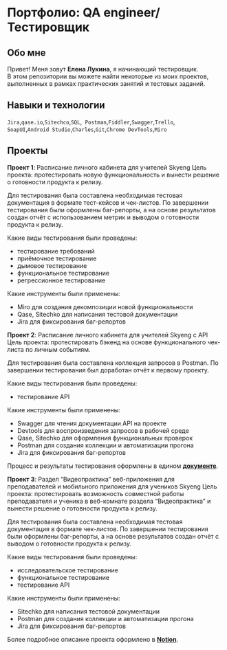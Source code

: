 # Портфолио: QA engineer/Тестировщик

## Обо мне 

Привет! Меня зовут <strong>Елена Лукина</strong>, я начинающий тестировщик. <br>
В этом репозитории вы можете найти некоторые из моих проектов, выполненных в рамках практических занятий и тестовых заданий.
<br>

## Навыки и технологии
``Jira``,``qase.io``,``Sitechco``,``SQL``,`` Postman``,``Fiddler``,``Swagger``,``Trello``, <br>
``SoapUI``,``Android Studio``,``Charles``,``Git``,``Chrome DevTools``,``Miro``

## Проекты
<strong>Проект 1</strong>: Расписание личного кабинета для учителей Skyeng
Цель проекта: протестировать новую функциональность и вынести решение о готовности продукта к релизу.

Для тестирования была составлена необходимая тестовая документация в формате тест-кейсов и чек-листов. По завершении тестирования были оформлены баг-репорты, а на основе результатов создан отчёт с использованием метрик и выводом о готовности продукта к релизу.

Какие виды тестирования были проведены:
<ul>
  <li>тестирование требований</li>
  <li>приёмочное тестирование</li>
  <li>дымовое тестирование</li>
  <li>функциональное тестирование</li>
  <li>регрессионное тестирование</li>
</ul>

Какие инструменты были применены:
<ul>
  <li>Miro для создания декомпозиции новой функциональности</li>
  <li>Qase, Sitechko для написания тестовой документации</li>
  <li>Jira для фиксирования баг-репортов</li>
</ul>

<strong>Проект 2</strong>: Расписание личного кабинета для учителей Skyeng с API
Цель проекта: протестировать бэкенд на основе функционального чек-листа по личным событиям.

Для тестирования была составлена коллекция запросов в Postman. По завершении тестирования был доработан отчёт к первому проекту.

Какие виды тестирования были проведены:
<ul>
  <li>тестирование API</li>
</ul>

Какие инструменты были применены:
<ul>
  <li>Swagger для чтения документации API на проекте</li>
  <li>Devtools для воспроизведения запросов в рабочей среде</li>
  <li>Qase, Sitechko для оформления функциональных проверок</li>
  <li>Postman для создания коллекции и автоматизации прогона</li>
   <li>Jira для фиксирования баг-репортов</li>
</ul>

Процесс и результаты тестирования оформлены в едином **[документе](https://docs.google.com/document/d/13gRXVW8D2M8PZVIeu4N9VpobIGVs756Z6NFCgm_V9Qc/edit?usp=sharing)**.

<strong>Проект 3</strong>: Раздел “Видеопрактика” веб-приложения для преподавателей и мобильного приложения для учеников Skyeng
Цель проекта: протестировать возможность совместной работы преподавателя и ученика в веб-комнате раздела “Видеопрактика” и вынести решение о готовности продукта к релизу.

Для тестирования была составлена необходимая тестовая документация в формате чек-листов. По завершении тестирования были оформлены баг-репорты, а на основе результатов создан отчёт с выводом о готовности продукта к релизу.

Какие виды тестирования были проведены:
<ul>
  <li>исследовательское тестирование</li>
  <li>функциональное тестирование</li>
  <li>тестирование API</li>
</ul>

Какие инструменты были применены:
<ul>
  <li>Sitechko для написания тестовой документации</li>
  <li>Postman для создания коллекции и автоматизации прогона</li>
  <li>Jira для фиксирования баг-репортов</li>
</ul>

Более подробное описание проекта оформлено в **[Notion](https://www.notion.so/d6e25aadd15141e098621e4d7ab3a204?pvs=4)**.
